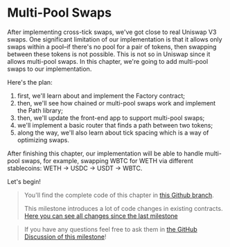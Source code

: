 # Multi-Pool Swaps

After implementing cross-tick swaps, we've got close to real Uniswap V3 swaps. One significant limitation of our implementation is that it allows only swaps within a pool–if there's no pool for a pair of tokens, then swapping between these tokens is not possible. This is not so in Uniswap since it allows multi-pool swaps. In this chapter, we're going to add multi-pool swaps to our implementation.

Here's the plan:

1. first, we'll learn about and implement the Factory contract;
1. then, we'll see how chained or multi-pool swaps work and implement the Path library;
1. then, we'll update the front-end app to support multi-pool swaps;
1. we'll implement a basic router that finds a path between two tokens;
1. along the way, we'll also learn about tick spacing which is a way of optimizing swaps.


After finishing this chapter, our implementation will be able to handle multi-pool swaps, for example, swapping WBTC for WETH via different stablecoins: WETH → USDC → USDT → WBTC.

Let's begin!

> You'll find the complete code of this chapter in [this Github branch](https://github.com/Jeiwan/uniswapv3-code/tree/milestone_4).
>
> This milestone introduces a lot of code changes in existing contracts. [Here you can see all changes since the last milestone](https://github.com/Jeiwan/uniswapv3-code/compare/milestone_3...milestone_4)

> If you have any questions feel free to ask them in [the GitHub Discussion of this milestone](https://github.com/Jeiwan/uniswapv3-book/discussions/categories/milestone-4-multi-pool-swaps)!